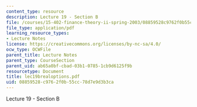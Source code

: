 ```yaml
---
content_type: resource
description: Lecture 19 - Section B
file: /courses/15-402-finance-theory-ii-spring-2003/08859528c9762f0b55cc78d7e9d3b3ca_lec19brealoptions.pdf
file_type: application/pdf
learning_resource_types:
- Lecture Notes
license: https://creativecommons.org/licenses/by-nc-sa/4.0/
ocw_type: OCWFile
parent_title: Lecture Notes
parent_type: CourseSection
parent_uid: ab65a0bf-cbad-03b1-0785-1cb9d6125f9b
resourcetype: Document
title: lec19brealoptions.pdf
uid: 08859528-c976-2f0b-55cc-78d7e9d3b3ca
---
```

Lecture 19 - Section B